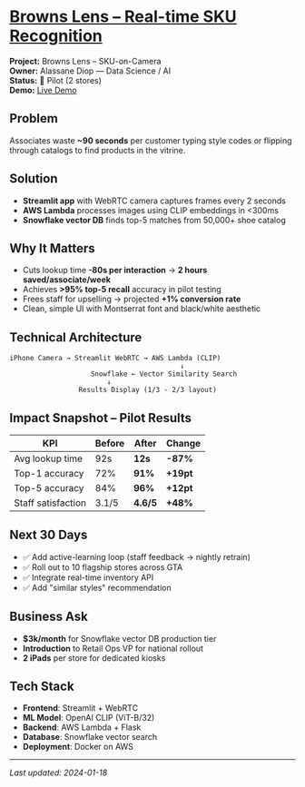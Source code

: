 # [Browns Lens – Real-time SKU Recognition](../)

<div class="project-header">
  <div class="project-meta">
    <div><strong>Project:</strong> Browns Lens – SKU-on-Camera</div>
    <div><strong>Owner:</strong> Alassane Diop — Data Science / AI</div>
    <div><strong>Status:</strong> 🧪 Pilot (2 stores)</div>
    <div><strong>Demo:</strong> <a href="https://browns-internal/browns-lens">Live Demo</a></div>
  </div>
</div>

<div class="two-column-layout">

<div class="column-left">

## Problem
Associates waste **~90 seconds** per customer typing style codes or flipping through catalogs to find products in the vitrine.

## Solution
- **Streamlit app** with WebRTC camera captures frames every 2 seconds
- **AWS Lambda** processes images using CLIP embeddings in \<300ms
- **Snowflake vector DB** finds top-5 matches from 50,000+ shoe catalog

## Why It Matters
- Cuts lookup time **-80s per interaction** → **2 hours saved/associate/week**
- Achieves **\>95% top-5 recall** accuracy in pilot testing
- Frees staff for upselling → projected **+1% conversion rate**
- Clean, simple UI with Montserrat font and black/white aesthetic

## Technical Architecture
```
iPhone Camera → Streamlit WebRTC → AWS Lambda (CLIP)
                                          ↓
                    Snowflake ← Vector Similarity Search
                        ↓
                 Results Display (1/3 - 2/3 layout)
```

</div>

<div class="column-right">

## Impact Snapshot – Pilot Results

| **KPI**             | **Before** | **After**    | **Change** |
|---------------------|------------|--------------|------------|
| Avg lookup time     | 92s        | **12s**      | **-87%**   |
| Top-1 accuracy      | 72%        | **91%**      | **+19pt**  |
| Top-5 accuracy      | 84%        | **96%**      | **+12pt**  |
| Staff satisfaction  | 3.1/5      | **4.6/5**    | **+48%**   |

## Next 30 Days
- ✅ Add active-learning loop (staff feedback → nightly retrain)
- ✅ Roll out to 10 flagship stores across GTA
- ✅ Integrate real-time inventory API
- ✅ Add "similar styles" recommendation

## Business Ask
- **$3k/month** for Snowflake vector DB production tier
- **Introduction** to Retail Ops VP for national rollout
- **2 iPads** per store for dedicated kiosks

## Tech Stack
- **Frontend**: Streamlit + WebRTC
- **ML Model**: OpenAI CLIP (ViT-B/32)
- **Backend**: AWS Lambda + Flask
- **Database**: Snowflake vector search
- **Deployment**: Docker on AWS

</div>

</div>

---

*Last updated: 2024-01-18*